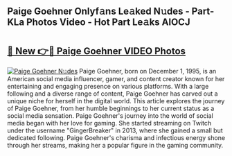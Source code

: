 ## Paige Goehner Onlyf𝚊ns Le𝚊ked N𝚞des - Part-KLa Photos Video - Hot Part Le𝚊ks AlOCJ

# <h2><a href="http://ac37765.deff.icu/?id=Paige+Goehner">🔗 New 👉🔴 Paige Goehner VIDEO Photos</a></h2>

[![Paige Goehner N𝚞des](https://i.imgur.com/rIISA9y.gif)](http://ac37765.deff.icu/?id=Paige+Goehner)
Paige Goehner, born on December 1, 1995, is an American social media influencer, gamer, and content creator known for her entertaining and engaging presence on various platforms. With a large following and a diverse range of content, Paige Goehner has carved out a unique niche for herself in the digital world. This article explores the journey of Paige Goehner, from her humble beginnings to her current status as a social media sensation. Paige Goehner's journey into the world of social media began with her love for gaming. She started streaming on Twitch under the username "GingerBreaker" in 2013, where she gained a small but dedicated following. Paige Goehner's charisma and infectious energy shone through her streams, making her a popular figure in the gaming community.
